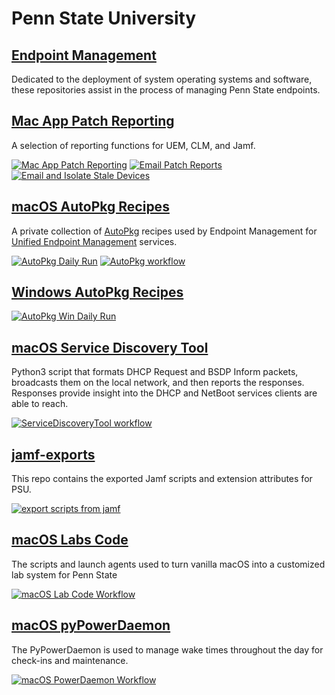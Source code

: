 # Penn State University
## [Endpoint Management](https://uem.psu.edu)

Dedicated to the deployment of system operating systems and software, these repositories assist in the process of managing Penn State endpoints.

## [Mac App Patch Reporting](https://github.com/psu-em/patch_reports)


A selection of reporting functions for UEM, CLM, and Jamf.

[![Mac App Patch Reporting](https://github.com/psu-em/patch_reports/actions/workflows/main.yml/badge.svg)](https://github.com/psu-em/patch_reports/actions/workflows/main.yml)
[![Email Patch Reports](https://github.com/psu-em/patch_reports/actions/workflows/patch.yml/badge.svg)](https://github.com/psu-em/patch_reports/actions/workflows/patch.yml)
[![Email and Isolate Stale Devices](https://github.com/psu-em/patch_reports/actions/workflows/stale.yml/badge.svg)](https://github.com/psu-em/patch_reports/actions/workflows/stale.yml)

## [macOS AutoPkg Recipes](https://github.com/psu-em/autopkg-recipes)


A private collection of [AutoPkg](https://github.com/autopkg/autopkg) recipes used by Endpoint Management for [Unified Endpoint Management](https://pennstateoffice365.sharepoint.com/sites/UEM) services.

[![AutoPkg Daily Run](https://github.com/psu-em/autopkg-recipes/actions/workflows/cron.yml/badge.svg)](https://github.com/psu-em/autopkg-recipes/actions/workflows/cron.yml)
[![AutoPkg workflow](https://github.com/psu-em/autopkg-recipes/actions/workflows/push.yml/badge.svg)](https://github.com/psu-em/autopkg-recipes/actions/workflows/push.yml)

## [Windows AutoPkg Recipes](https://github.com/psu-em/autopkg-recipes-win)

[![AutoPkg Win Daily Run](https://github.com/psu-em/autopkg-recipes-win/actions/workflows/daily.yml/badge.svg?branch=master)](https://github.com/psu-em/autopkg-recipes-win/actions/workflows/daily.yml)

## [macOS Service Discovery Tool](https://github.com/psu-em/ServiceDiscoveryTool/)


Python3 script that formats DHCP Request and BSDP Inform packets, broadcasts them on the local network, and then reports the responses. Responses provide insight into the DHCP and NetBoot services clients are able to reach.

[![ServiceDiscoveryTool workflow](https://github.com/psu-em/ServiceDiscoveryTool/actions/workflows/python-app.yml/badge.svg)](https://github.com/psu-em/ServiceDiscoveryTool/actions/workflows/python-app.yml)

## [jamf-exports](https://github.com/psu-em/jamf_exports)

This repo contains the exported Jamf scripts and extension attributes for PSU.

[![export scripts from jamf](https://github.com/psu-em/jamf_exports/actions/workflows/export.yml/badge.svg)](https://github.com/psu-em/jamf_exports/actions/workflows/export.yml)

## [macOS Labs Code](https://github.com/psu-em/macOS-Labs)

The scripts and launch agents used to turn vanilla macOS into a customized lab system for Penn State

[![macOS Lab Code Workflow](https://github.com/psu-em/macOS-Labs/actions/workflows/main.yml/badge.svg)](https://github.com/psu-em/macOS-Labs/actions/workflows/main.yml)

## [macOS pyPowerDaemon](https://github.com/psu-em/pypowerdaemon)

The PyPowerDaemon is used to manage wake times throughout the day for check-ins and maintenance.

[![macOS PowerDaemon Workflow](https://github.com/psu-em/pypowerdaemon/actions/workflows/main.yaml/badge.svg)](https://github.com/psu-em/pypowerdaemon/actions/workflows/main.yaml)

<!--
**Here are some ideas to get you started:**

🙋‍♀️ A short introduction - what is your organization all about?
🌈 Contribution guidelines - how can the community get involved?
👩‍💻 Useful resources - where can the community find your docs? Is there anything else the community should know?
🍿 Fun facts - what does your team eat for breakfast?
🧙 Remember, you can do mighty things with the power of [Markdown](https://docs.github.com/github/writing-on-github/getting-started-with-writing-and-formatting-on-github/basic-writing-and-formatting-syntax)
-->
